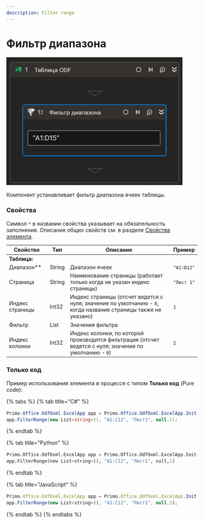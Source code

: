 ```yaml
---
description: Filter range
---
```


# Фильтр диапазона

![](../../../../resources/activities/basic/odf/table/odftable-filterrange.png)

Компонент устанавливает фильтр диапазона ячеек таблицы.

### Свойства
Символ `*` в названии свойства указывает на обязательность заполнения. Описание общих свойств см. в разделе [Свойства элемента](https://docs.primo-rpa.ru/primo-rpa/primo-studio/process/elements#svoistva-elementa).

| Свойство     | Тип    | Описание                                  | Пример          |
| ------------ | ------ | ----------------------------------------- | --------------- |
| **Таблица:** | | | |
| Диапазон** | String | Диапазон ячеек | `"A1:D12"` |
| Страница | String | Наименование страницы (работает только когда не указан индекс страницы)| `"Лист 1"` |
| Индекс страницы | Int32 | Индекс страницы (отсчет ведется с нуля; значение по умолчанию - `0`, когда название страницы также не указано) | `1` |
| Фильтр | List<string> | Значения фильтра |
| Индекс колонки | Int32 | Индекс колонки, по которой производится фильтрация (отсчет ведется с нуля; значение по умолчанию - `0`) | `2` |

### Только код
Пример использования элемента в процессе с типом **Только код** (Pure code):

{% tabs %}
{% tab title="C#" %}
```csharp
Primo.Office.OdfOxml.ExcelApp app = Primo.Office.OdfOxml.ExcelApp.Init(wf, [file]);
app.FilterRange(new List<string>(), "A1:C12", "Лист1", null,1);
```
{% endtab %}

{% tab title="Python" %}
```python
Primo.Office.OdfOxml.ExcelApp app = Primo.Office.OdfOxml.ExcelApp.Init(wf, [file])
app.FilterRange(new List<string>(), "A1:C12", "Лист1", null,1)
```
{% endtab %}

{% tab title="JavaScript" %}
```javascript
Primo.Office.OdfOxml.ExcelApp app = Primo.Office.OdfOxml.ExcelApp.Init(wf, [file]);
app.FilterRange(new List<string>(), "A1:C12", "Лист1", null,1);
```
{% endtab %}
{% endtabs %}
